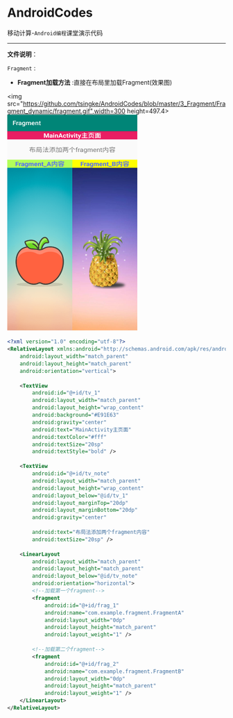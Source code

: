 # AndroidCodes


移动计算-`Android编程`课堂演示代码

---

**文件说明**：

`Fragment` :    

* **Fragment加载方法** :直接在布局里加载Fragment(效果图)

<img src="https://github.com/tsingke/AndroidCodes/blob/master/3_Fragment/Fragment_dynamic/fragment.gif",width=300 height=497.4> <img src="https://github.com/tsingke/AndroidCodes/blob/master/3_Fragment/Fragment_1/fragment_demo1.png" width=300 height=497.4 /> 


```xml
<?xml version="1.0" encoding="utf-8"?>
<RelativeLayout xmlns:android="http://schemas.android.com/apk/res/android"
    android:layout_width="match_parent"
    android:layout_height="match_parent"
    android:orientation="vertical">

    <TextView
        android:id="@+id/tv_1"
        android:layout_width="match_parent"
        android:layout_height="wrap_content"
        android:background="#E91E63"
        android:gravity="center"
        android:text="MainActivity主页面"
        android:textColor="#fff"
        android:textSize="20sp"
        android:textStyle="bold" />

    <TextView
        android:id="@+id/tv_note"
        android:layout_width="match_parent"
        android:layout_height="wrap_content"
        android:layout_below="@id/tv_1"
        android:layout_marginTop="20dp"
        android:layout_marginBottom="20dp"
        android:gravity="center"

        android:text="布局法添加两个fragment内容"
        android:textSize="20sp" />

    <LinearLayout
        android:layout_width="match_parent"
        android:layout_height="match_parent"
        android:layout_below="@id/tv_note"
        android:orientation="horizontal">
        <!--加载第一个fragment-->
        <fragment
            android:id="@+id/frag_1"
            android:name="com.example.fragment.FragmentA"
            android:layout_width="0dp"
            android:layout_height="match_parent"
            android:layout_weight="1" />
        
        <!--加载第二个fragment-->
        <fragment
            android:id="@+id/frag_2"
            android:name="com.example.fragment.FragmentB"
            android:layout_width="0dp"
            android:layout_height="match_parent"
            android:layout_weight="1" />
    </LinearLayout>
</RelativeLayout>
```
